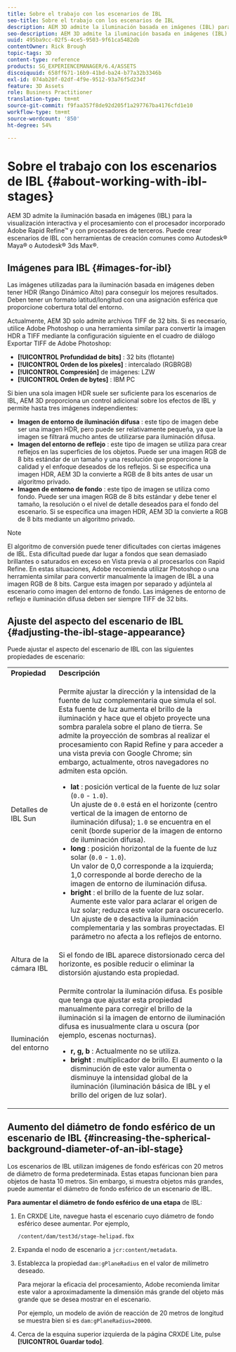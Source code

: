 ```yaml
---
title: Sobre el trabajo con los escenarios de IBL
seo-title: Sobre el trabajo con los escenarios de IBL
description: AEM 3D admite la iluminación basada en imágenes (IBL) para la visualización interactiva y el procesamiento con el procesador incorporado Adobe Rapid Refine™ y con procesadores de terceros.
seo-description: AEM 3D admite la iluminación basada en imágenes (IBL) para la visualización interactiva y el procesamiento con el procesador incorporado Adobe Rapid Refine™ y con procesadores de terceros.
uuid: 495ba9cc-02f5-4ce5-9503-9f61ca5482db
contentOwner: Rick Brough
topic-tags: 3D
content-type: reference
products: SG_EXPERIENCEMANAGER/6.4/ASSETS
discoiquuid: 658ff671-16b9-41bd-ba24-b77a32b3346b
exl-id: 074ab20f-02df-4f9e-9512-93a76f5d234f
feature: 3D Assets
role: Business Practitioner
translation-type: tm+mt
source-git-commit: f9faa357f8de92d205f1a297767ba4176cfd1e10
workflow-type: tm+mt
source-wordcount: '850'
ht-degree: 54%

---
```


# Sobre el trabajo con los escenarios de IBL {#about-working-with-ibl-stages}

AEM 3D admite la iluminación basada en imágenes (IBL) para la visualización interactiva y el procesamiento con el procesador incorporado Adobe Rapid Refine™ y con procesadores de terceros. Puede crear escenarios de IBL con herramientas de creación comunes como Autodesk® Maya® o Autodesk® 3ds Max®.

## Imágenes para IBL {#images-for-ibl}

Las imágenes utilizadas para la iluminación basada en imágenes deben tener HDR (Rango Dinámico Alto) para conseguir los mejores resultados. Deben tener un formato latitud/longitud con una asignación esférica que proporcione cobertura total del entorno.

Actualmente, AEM 3D solo admite archivos TIFF de 32 bits. Si es necesario, utilice Adobe Photoshop o una herramienta similar para convertir la imagen HDR a TIFF mediante la configuración siguiente en el cuadro de diálogo Exportar TIFF de Adobe Photoshop:

* **[!UICONTROL Profundidad de bits]** : 32 bits (flotante)
* **[!UICONTROL Orden de los píxeles]** : intercalado (RGBRGB)
* **[!UICONTROL Compresión]**  de imágenes: LZW
* **[!UICONTROL Orden de bytes]** : IBM PC

Si bien una sola imagen HDR suele ser suficiente para los escenarios de IBL, AEM 3D proporciona un control adicional sobre los efectos de IBL y permite hasta tres imágenes independientes:

* **Imagen de entorno de iluminación difusa** : este tipo de imagen debe ser una imagen HDR, pero puede ser relativamente pequeña, ya que la imagen se filtrará mucho antes de utilizarse para iluminación difusa.
* **Imagen del entorno de reflejo** : este tipo de imagen se utiliza para crear reflejos en las superficies de los objetos. Puede ser una imagen RGB de 8 bits estándar de un tamaño y una resolución que proporcione la calidad y el enfoque deseados de los reflejos. Si se especifica una imagen HDR, AEM 3D la convierte a RGB de 8 bits antes de usar un algoritmo privado.
* **Imagen de entorno de fondo** : este tipo de imagen se utiliza como fondo. Puede ser una imagen RGB de 8 bits estándar y debe tener el tamaño, la resolución o el nivel de detalle deseados para el fondo del escenario. Si se especifica una imagen HDR, AEM 3D la convierte a RGB de 8 bits mediante un algoritmo privado.

>[!NOTE]
>
>El algoritmo de conversión puede tener dificultades con ciertas imágenes de IBL. Esta dificultad puede dar lugar a fondos que sean demasiado brillantes o saturados en exceso en Vista previa o al procesarlos con Rapid Refine. En estas situaciones, Adobe recomienda utilizar Photoshop o una herramienta similar para convertir manualmente la imagen de IBL a una imagen RGB de 8 bits. Cargue esta imagen por separado y adjúntela al escenario como imagen del entorno de fondo. Las imágenes de entorno de reflejo e iluminación difusa deben ser siempre TIFF de 32 bits.

## Ajuste del aspecto del escenario de IBL {#adjusting-the-ibl-stage-appearance}

Puede ajustar el aspecto del escenario de IBL con las siguientes propiedades de escenario:

<table> 
 <tbody> 
  <tr> 
   <td><strong>Propiedad</strong><br /> </td> 
   <td><strong>Descripción</strong></td> 
  </tr> 
  <tr> 
   <td>Detalles de IBL Sun</td> 
   <td><p>Permite ajustar la dirección y la intensidad de la fuente de luz complementaria que simula el sol. <span class="diff-html-added">Esta fuente de luz aumenta el brillo de la iluminación y hace que el objeto proyecte una sombra paralela sobre el plano de tierra. Se admite la proyección de sombras al realizar el procesamiento con Rapid Refine y para acceder a una vista previa con Google Chrome; sin embargo, actualmente, otros navegadores no admiten esta opción.</span></p> 
    <ul> 
     <li><strong>lat</strong> : posición vertical de la fuente de luz solar (<code>0.0</code> - <code>1.0</code>).<br /> Un ajuste de  <code>0.0</code> está en el horizonte (centro vertical de la imagen de entorno de iluminación difusa);  <code>1.0</code> se encuentra en el cenit (borde superior de la imagen de entorno de iluminación difusa).</li> 
     <li><strong>long</strong> : posición horizontal de la fuente de luz solar (<code>0.0</code> - <code>1.0</code>).<br /> Un valor de 0,0 corresponde a la izquierda; 1,0 corresponde al borde derecho de la imagen de entorno de iluminación difusa.<br /> </li> 
     <li><strong>bright</strong> : el brillo de la fuente de luz solar. Aumente este valor para aclarar el origen de luz solar; reduzca este valor para oscurecerlo. <br /> Un ajuste de  <code>0</code> desactiva la iluminación complementaria y las sombras proyectadas. El parámetro no afecta a los reflejos de entorno.<br /> </li> 
    </ul> </td> 
  </tr> 
  <tr> 
   <td>Altura de la cámara IBL</td> 
   <td>Si el fondo de IBL aparece distorsionado cerca del horizonte, es posible reducir o eliminar la distorsión ajustando esta propiedad. <br /> </td> 
  </tr> 
  <tr> 
   <td>Iluminación del entorno</td> 
   <td><p><span class="diff-html-added">Permite controlar la iluminación difusa. Es posible que tenga que ajustar esta propiedad manualmente para corregir el brillo de la iluminación si la imagen de entorno de iluminación difusa es inusualmente clara u oscura (por ejemplo, escenas nocturnas).</span></p> 
    <ul> 
     <li><strong>r, g, b</strong> : Actualmente no se utiliza.</li> 
     <li><strong>bright</strong> : multiplicador de  <span class="diff-html-added">brillo. El aumento o la disminución de este valor aumenta o disminuye la intensidad global de la iluminación (iluminación básica de IBL y el brillo del origen de luz solar).</span></li> 
    </ul> </td> 
  </tr> 
 </tbody> 
</table>

## Aumento del diámetro de fondo esférico de un escenario de IBL {#increasing-the-spherical-background-diameter-of-an-ibl-stage}

Los escenarios de IBL utilizan imágenes de fondo esféricas con 20 metros de diámetro de forma predeterminada. Estas etapas funcionan bien para objetos de hasta 10 metros. Sin embargo, si muestra objetos más grandes, puede aumentar el diámetro de fondo esférico de un escenario de IBL.

**Para aumentar el diámetro de fondo esférico de una etapa** de IBL:

1. En CRXDE Lite, navegue hasta el escenario cuyo diámetro de fondo esférico desee aumentar. Por ejemplo,

   `/content/dam/test3d/stage-helipad.fbx`

1. Expanda el nodo de escenario a `jcr:content/metadata`.
1. Establezca la propiedad `dam:gPlaneRadius` en el valor de milímetro deseado.

   Para mejorar la eficacia del procesamiento, Adobe recomienda limitar este valor a aproximadamente la dimensión más grande del objeto más grande que se desea mostrar en el escenario.

   Por ejemplo, un modelo de avión de reacción de 20 metros de longitud se muestra bien si es `dam:gPlaneRadius=20000`.

1. Cerca de la esquina superior izquierda de la página CRXDE Lite, pulse **[!UICONTROL Guardar todo]**.
